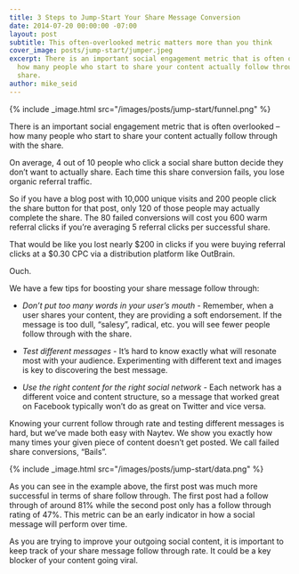 ```yaml
---
title: 3 Steps to Jump-Start Your Share Message Conversion
date: 2014-07-20 00:00:00 -07:00
layout: post
subtitle: This often-overlooked metric matters more than you think
cover_image: posts/jump-start/jumper.jpeg
excerpt: There is an important social engagement metric that is often overlooked –
  how many people who start to share your content actually follow through with the
  share.
author: mike_seid
---
```


{% include _image.html src="/images/posts/jump-start/funnel.png" %}

There is an important social engagement metric that is often overlooked – how many people who start to share your content actually follow through with the share.

On average, 4 out of 10 people who click a social share button decide they don’t want to actually share. Each time this share conversion fails, you lose organic referral traffic.

So if you have a blog post with 10,000 unique visits and 200 people click the share button for that post, only 120 of those people may actually complete the share. The 80 failed conversions will cost you 600 warm referral clicks if you’re averaging 5 referral clicks per successful share.

That would be like you lost nearly $200 in clicks if you were buying referral clicks at a $0.30 CPC via a distribution platform like OutBrain.

Ouch.

We have a few tips for boosting your share message follow through:

* *Don’t put too many words in your user’s mouth* - Remember, when a user shares your content, they are providing a soft endorsement. If the message is too dull, “salesy”, radical, etc. you will see fewer people follow through with the share.

* *Test different messages* - It’s hard to know exactly what will resonate most with your audience. Experimenting with different text and images is key to discovering the best message.

* *Use the right content for the right social network* - Each network has a different voice and content structure, so a message that worked great on Facebook typically won’t do as great on Twitter and vice versa.

Knowing your current follow through rate and testing different messages is hard, but we’ve made both easy with Naytev. We show you exactly how many times your given piece of content doesn’t get posted. We call failed share conversions, “Bails”.

{% include _image.html src="/images/posts/jump-start/data.png" %}

As you can see in the example above, the first post was much more successful in terms of share follow through. The first post had a follow through of around 81% while the  second post only has a follow through rating of 47%. This metric can be an early indicator in how a social message will perform over time.

As you are trying to improve your outgoing social content, it is important to keep track of your share message follow through rate. It could be a key blocker of your content going viral.